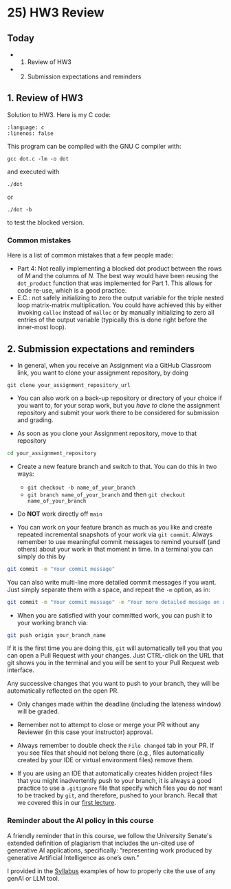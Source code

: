 # 25) HW3 Review

## Today
- 1. Review of HW3
- 2. Submission expectations and reminders

## 1. Review of HW3

Solution to HW3. Here is my C code:

```{literalinclude} ../c_programs/module5-10_hw3_review/dot.c
:language: c
:linenos: false
```

This program can be compiled with the GNU C compiler with:

```
gcc dot.c -lm -o dot
```

and executed with

```
./dot
```

or 

```
./dot -b
```
to test the blocked version.

### Common mistakes

Here is a list of common mistakes that a few people made:
- Part 4: Not really implementing a blocked dot product between the rows of $M$ and the columns of $N$. The best way would have been reusing the `dot_product` function that was implemented for Part 1. This allows for code re-use, which is a good practice.
- E.C.: not safely initializing to zero the output variable for the triple nested loop matrix-matrix multiplication. You could have achieved this by either invoking `calloc` instead of `malloc` or by manually initializing to zero all entries of the output variable (typically this is done right before the inner-most loop).

## 2. Submission expectations and reminders

- In general, when you receive an Assignment via a GitHub Classroom link, you want to clone your assignment repository, by doing

```shell
git clone your_assignment_repository_url
```

- You can also work on a back-up repository or directory of your choice if you want to, for your scrap work, but you _have to_ clone the assignment repository and submit your work there to be considered for submission and grading.

- As soon as you clone your Assignment repository, move to that repository

```bash
cd your_assignment_repository
```

- Create a new feature branch and switch to that. You can do this in two ways:
  * `git checkout -b name_of_your_branch`
  * `git branch name_of_your_branch` and then `git checkout name_of_your_branch`

- Do **NOT** work directly off `main`

- You can work on your feature branch as much as you like and create repeated incremental snapshots of your work via `git commit`. Always remember to use meaningful commit messages to remind yourself (and others) about your work in that moment in time. In a terminal you can simply do this by

```bash
git commit -m "Your commit message"
```

You can also write multi-line more detailed commit messages if you want. Just simply separate them with a space, and repeat the `-m` option, as in:

```bash
git commit -m "Your commit message" -m "Your more detailed message on a new line"
```

- When you are satisfied with your committed work, you can push it to your working branch via:

```bash
git push origin your_branch_name
```

If it is the first time you are doing this, `git` will automatically tell you that you can open a Pull Request with your changes. Just CTRL-click on the URL that git shows you in the terminal and you will be sent to your Pull Request web interface.

Any successive changes that you want to push to your branch, they will be automatically reflected on the open PR.

- Only changes made within the deadline (including the lateness window) will be graded.

- Remember not to attempt to close or merge your PR without any Reviewer (in this case your instructor) approval.

- Always remember to double check the `File changed` tab in your PR. If you see files that should not belong there (e.g., files automatically created by your IDE or virtual environment files) remove them.

- If you are using an IDE that automatically creates hidden project files that you might inadvertently push to your branch, it is always a good practice to use a `.gitignore` file that specify which files you do _not_ want to be tracked by `git`, and therefore, pushed to your branch. Recall that we covered this in our [first lecture](https://sdsu-comp526.github.io/fall24/slides/module1-1_first_class.html#keeping-track-with-git).

### Reminder about the AI policy in this course

A friendly reminder that in this course, we follow the University Senate's extended definition of plagiarism that includes the un-cited use of generative AI applications, specifically: “representing work produced by generative Artificial Intelligence as one’s own.”  

I provided in the [Syllabus](https://sdsu-comp526.github.io/fall25/syllabus.html#use-of-ai) examples of how to properly cite the use of any genAI or LLM tool.